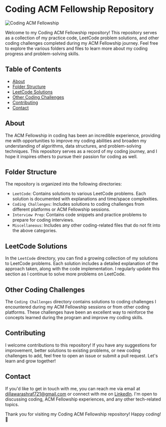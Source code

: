 # Coding ACM Fellowship Repository

![Coding ACM Fellowship]([link-to-image](https://www.google.com/imgres?imgurl=https%3A%2F%2Flookaside.fbsbx.com%2Flookaside%2Fcrawler%2Fmedia%2F%3Fmedia_id%3D100063649015585&tbnid=fOihcXUEA5OqDM&vet=12ahUKEwj-ldStgK2AAxWEnCcCHTraAsQQMygAegUIARCdAQ..i&imgrefurl=https%3A%2F%2Fwww.facebook.com%2FUETACM%2F&docid=MFJRLLVPdW-gXM&w=468&h=468&q=acm%20uet&ved=2ahUKEwj-ldStgK2AAxWEnCcCHTraAsQQMygAegUIARCdAQ))

Welcome to my Coding ACM Fellowship repository! This repository serves as a collection of my practice code, LeetCode problem solutions, and other coding challenges completed during my ACM Fellowship journey. Feel free to explore the various folders and files to learn more about my coding progress and problem-solving skills.

## Table of Contents

- [About](#about)
- [Folder Structure](#folder-structure)
- [LeetCode Solutions](#leetcode-solutions)
- [Other Coding Challenges](#other-coding-challenges)
- [Contributing](#contributing)
- [Contact](#contact)

## About

The ACM Fellowship in coding has been an incredible experience, providing me with opportunities to improve my coding abilities and broaden my understanding of algorithms, data structures, and problem-solving techniques. This repository serves as a record of my coding journey, and I hope it inspires others to pursue their passion for coding as well.

## Folder Structure

The repository is organized into the following directories:

- `LeetCode`: Contains solutions to various LeetCode problems. Each solution is documented with explanations and time/space complexities.
- `Coding Challenges`: Includes solutions to coding challenges from different platforms or ACM Fellowship sessions.
- `Interview Prep`: Contains code snippets and practice problems to prepare for coding interviews.
- `Miscellaneous`: Includes any other coding-related files that do not fit into the above categories.

## LeetCode Solutions

In the `LeetCode` directory, you can find a growing collection of my solutions to LeetCode problems. Each solution includes a detailed explanation of the approach taken, along with the code implementation. I regularly update this section as I continue to solve more problems on LeetCode.

## Other Coding Challenges

The `Coding Challenges` directory contains solutions to coding challenges I encountered during my ACM Fellowship sessions or from other coding platforms. These challenges have been an excellent way to reinforce the concepts learned during the program and improve my coding skills.

## Contributing

I welcome contributions to this repository! If you have any suggestions for improvement, better solutions to existing problems, or new coding challenges to add, feel free to open an issue or submit a pull request. Let's learn and grow together!

## Contact

If you'd like to get in touch with me, you can reach me via email at dillawarashraf721@gmail.com or connect with me on [LinkedIn](https://www.linkedin.com/in/mohammad-dillawar-760501246). I'm open to discussing coding, ACM Fellowship experiences, and any other tech-related topics.

Thank you for visiting my Coding ACM Fellowship repository! Happy coding! 🚀
